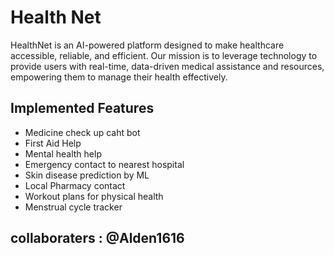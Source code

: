 # Health Net

HealthNet is an AI-powered platform designed to make healthcare accessible, reliable, and efficient. Our mission is to leverage technology to provide users with real-time, data-driven medical assistance and resources, empowering them to manage their health effectively.

## Implemented Features
- Medicine check up caht bot
- First Aid Help
- Mental health help
- Emergency contact to nearest hospital
- Skin disease prediction by ML
- Local Pharmacy contact
- Workout plans for physical health
- Menstrual cycle tracker

## collaboraters : @Alden1616
